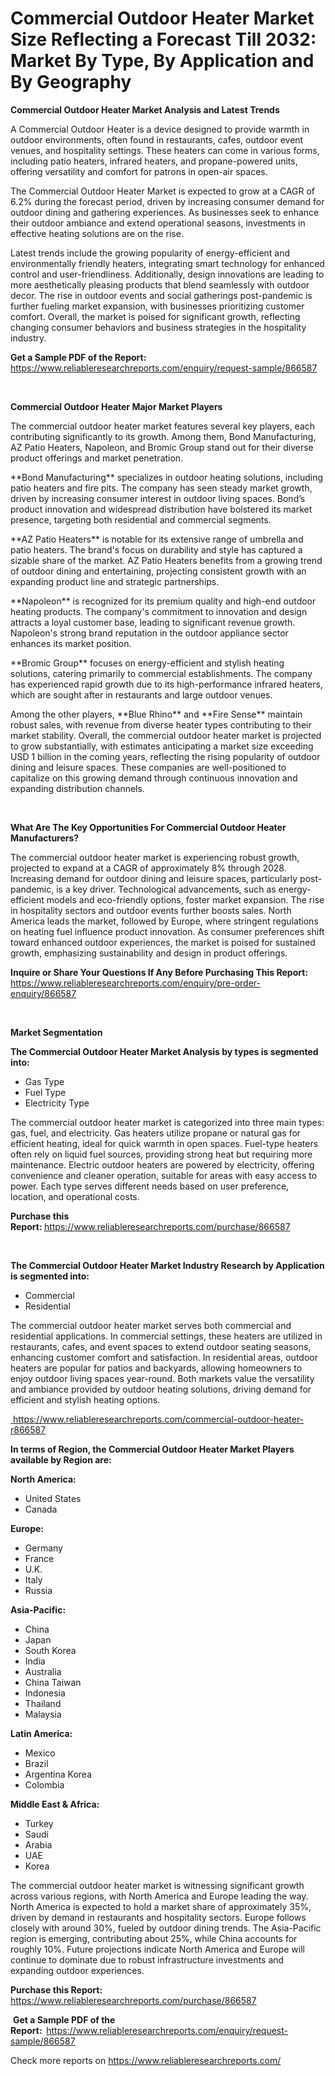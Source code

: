 <p><h1>Commercial Outdoor Heater Market Size Reflecting a Forecast Till 2032: Market By Type, By Application and By Geography</h1></p><p><strong>Commercial Outdoor Heater Market Analysis and Latest Trends</strong></p>
<p><p>A Commercial Outdoor Heater is a device designed to provide warmth in outdoor environments, often found in restaurants, cafes, outdoor event venues, and hospitality settings. These heaters can come in various forms, including patio heaters, infrared heaters, and propane-powered units, offering versatility and comfort for patrons in open-air spaces. </p><p>The Commercial Outdoor Heater Market is expected to grow at a CAGR of 6.2% during the forecast period, driven by increasing consumer demand for outdoor dining and gathering experiences. As businesses seek to enhance their outdoor ambiance and extend operational seasons, investments in effective heating solutions are on the rise. </p><p>Latest trends include the growing popularity of energy-efficient and environmentally friendly heaters, integrating smart technology for enhanced control and user-friendliness. Additionally, design innovations are leading to more aesthetically pleasing products that blend seamlessly with outdoor decor. The rise in outdoor events and social gatherings post-pandemic is further fueling market expansion, with businesses prioritizing customer comfort. Overall, the market is poised for significant growth, reflecting changing consumer behaviors and business strategies in the hospitality industry.</p></p>
<p><strong>Get a Sample PDF of the Report:&nbsp;</strong> <a href="https://www.reliableresearchreports.com/enquiry/request-sample/866587?utm_campaign=2797&utm_medium=2&utm_source=Github&utm_content=ia&utm_term=10042025&utm_id=commercial-outdoor-heater">https://www.reliableresearchreports.com/enquiry/request-sample/866587</a></p>
<p>&nbsp;</p>
<p><strong>Commercial Outdoor Heater Major Market Players</strong></p>
<p><p>The commercial outdoor heater market features several key players, each contributing significantly to its growth. Among them, Bond Manufacturing, AZ Patio Heaters, Napoleon, and Bromic Group stand out for their diverse product offerings and market penetration.</p><p>**Bond Manufacturing** specializes in outdoor heating solutions, including patio heaters and fire pits. The company has seen steady market growth, driven by increasing consumer interest in outdoor living spaces. Bond’s product innovation and widespread distribution have bolstered its market presence, targeting both residential and commercial segments.</p><p>**AZ Patio Heaters** is notable for its extensive range of umbrella and patio heaters. The brand's focus on durability and style has captured a sizable share of the market. AZ Patio Heaters benefits from a growing trend of outdoor dining and entertaining, projecting consistent growth with an expanding product line and strategic partnerships.</p><p>**Napoleon** is recognized for its premium quality and high-end outdoor heating products. The company's commitment to innovation and design attracts a loyal customer base, leading to significant revenue growth. Napoleon's strong brand reputation in the outdoor appliance sector enhances its market position.</p><p>**Bromic Group** focuses on energy-efficient and stylish heating solutions, catering primarily to commercial establishments. The company has experienced rapid growth due to its high-performance infrared heaters, which are sought after in restaurants and large outdoor venues.</p><p>Among the other players, **Blue Rhino** and **Fire Sense** maintain robust sales, with revenue from diverse heater types contributing to their market stability. Overall, the commercial outdoor heater market is projected to grow substantially, with estimates anticipating a market size exceeding USD 1 billion in the coming years, reflecting the rising popularity of outdoor dining and leisure spaces. These companies are well-positioned to capitalize on this growing demand through continuous innovation and expanding distribution channels.</p></p>
<p>&nbsp;</p>
<p><strong>What Are The Key Opportunities For Commercial Outdoor Heater Manufacturers?</strong></p>
<p><p>The commercial outdoor heater market is experiencing robust growth, projected to expand at a CAGR of approximately 8% through 2028. Increasing demand for outdoor dining and leisure spaces, particularly post-pandemic, is a key driver. Technological advancements, such as energy-efficient models and eco-friendly options, foster market expansion. The rise in hospitality sectors and outdoor events further boosts sales. North America leads the market, followed by Europe, where stringent regulations on heating fuel influence product innovation. As consumer preferences shift toward enhanced outdoor experiences, the market is poised for sustained growth, emphasizing sustainability and design in product offerings.</p></p>
<p><strong>Inquire or Share Your Questions If Any Before Purchasing This Report:</strong> <a href="https://www.reliableresearchreports.com/enquiry/pre-order-enquiry/866587?utm_campaign=2797&utm_medium=2&utm_source=Github&utm_content=ia&utm_term=10042025&utm_id=commercial-outdoor-heater">https://www.reliableresearchreports.com/enquiry/pre-order-enquiry/866587</a></p>
<p>&nbsp;</p>
<p><strong>Market Segmentation</strong></p>
<p><strong>The Commercial Outdoor Heater Market Analysis by types is segmented into:</strong></p>
<p><ul><li>Gas Type</li><li>Fuel Type</li><li>Electricity Type</li></ul></p>
<p><p>The commercial outdoor heater market is categorized into three main types: gas, fuel, and electricity. Gas heaters utilize propane or natural gas for efficient heating, ideal for quick warmth in open spaces. Fuel-type heaters often rely on liquid fuel sources, providing strong heat but requiring more maintenance. Electric outdoor heaters are powered by electricity, offering convenience and cleaner operation, suitable for areas with easy access to power. Each type serves different needs based on user preference, location, and operational costs.</p></p>
<p><strong>Purchase this Report:&nbsp;</strong><a href="https://www.reliableresearchreports.com/purchase/866587?utm_campaign=2797&utm_medium=2&utm_source=Github&utm_content=ia&utm_term=10042025&utm_id=commercial-outdoor-heater">https://www.reliableresearchreports.com/purchase/866587</a></p>
<p>&nbsp;</p>
<p><strong>The Commercial Outdoor Heater Market Industry Research by Application is segmented into:</strong></p>
<p><ul><li>Commercial</li><li>Residential</li></ul></p>
<p><p>The commercial outdoor heater market serves both commercial and residential applications. In commercial settings, these heaters are utilized in restaurants, cafes, and event spaces to extend outdoor seating seasons, enhancing customer comfort and satisfaction. In residential areas, outdoor heaters are popular for patios and backyards, allowing homeowners to enjoy outdoor living spaces year-round. Both markets value the versatility and ambiance provided by outdoor heating solutions, driving demand for efficient and stylish heating options.</p></p>
<p><a href="https://www.reliableresearchreports.com/commercial-outdoor-heater-r866587?utm_campaign=2797&utm_medium=2&utm_source=Github&utm_content=ia&utm_term=10042025&utm_id=commercial-outdoor-heater">&nbsp;https://www.reliableresearchreports.com/commercial-outdoor-heater-r866587</a></p>
<p><strong>In terms of Region, the Commercial Outdoor Heater Market Players available by Region are:</strong></p>
<p>
    <p> <strong> North America: </strong>
        <ul>
            <li>United States</li>
            <li>Canada</li>
        </ul>
        </p> 
    <p> <strong> Europe: </strong>
        <ul>
            <li>Germany</li>
            <li>France</li>
            <li>U.K.</li>
            <li>Italy</li>
            <li>Russia</li>
        </ul>
        </p> 
    <p> <strong> Asia-Pacific: </strong>
        <ul>
            <li>China</li>
            <li>Japan</li>
            <li>South Korea</li>
            <li>India</li>
            <li>Australia</li>
            <li>China Taiwan</li>
            <li>Indonesia</li>
            <li>Thailand</li>
            <li>Malaysia</li>
        </ul>
        </p> 
    <p> <strong> Latin America: </strong>
        <ul>
            <li>Mexico</li>
            <li>Brazil</li>
            <li>Argentina Korea</li>
            <li>Colombia</li>
        </ul>
        </p> 
    <p> <strong> Middle East & Africa: </strong>
        <ul>
            <li>Turkey</li>
            <li>Saudi</li>
            <li>Arabia</li>
            <li>UAE</li>
            <li>Korea</li>
        </ul>
    </p>
    </p>
<p><p>The commercial outdoor heater market is witnessing significant growth across various regions, with North America and Europe leading the way. North America is expected to hold a market share of approximately 35%, driven by demand in restaurants and hospitality sectors. Europe follows closely with around 30%, fueled by outdoor dining trends. The Asia-Pacific region is emerging, contributing about 25%, while China accounts for roughly 10%. Future projections indicate North America and Europe will continue to dominate due to robust infrastructure investments and expanding outdoor experiences.</p></p>
<p><strong>Purchase this Report: </strong><a href="https://www.reliableresearchreports.com/purchase/866587?utm_campaign=2797&utm_medium=2&utm_source=Github&utm_content=ia&utm_term=10042025&utm_id=commercial-outdoor-heater">https://www.reliableresearchreports.com/purchase/866587</a></p>
<p>&nbsp;<strong>Get a Sample PDF of the Report:&nbsp;&nbsp;</strong><a href="https://www.reliableresearchreports.com/enquiry/request-sample/866587?utm_campaign=2797&utm_medium=2&utm_source=Github&utm_content=ia&utm_term=10042025&utm_id=commercial-outdoor-heater">https://www.reliableresearchreports.com/enquiry/request-sample/866587</a></p>
<p><strong></strong></p>
<p>Check more reports on <a href="https://www.reliableresearchreports.com/?utm_campaign=2797&utm_medium=2&utm_source=Github&utm_content=ia&utm_term=10042025&utm_id=commercial-outdoor-heater">https://www.reliableresearchreports.com/</a></p>
